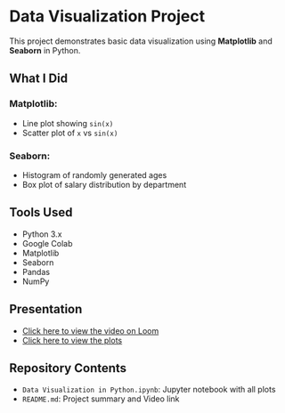 # Data Visualization Project

This project demonstrates basic data visualization using **Matplotlib** and **Seaborn** in Python.

## What I Did

### Matplotlib:
- Line plot showing `sin(x)`
- Scatter plot of `x` vs `sin(x)`

### Seaborn:
- Histogram of randomly generated ages
- Box plot of salary distribution by department

## Tools Used
- Python 3.x
- Google Colab
- Matplotlib
- Seaborn
- Pandas
- NumPy

## Presentation

- [Click here to view the video on Loom](https://www.loom.com/share/76b46cf16260476d9c4af49fa611b5b4?sid=2c5e55fe-67f9-4395-9dda-ef6866f9b9fe)
- [Click here to view the plots](https://drive.google.com/drive/folders/1cCzw0yQT70-13TramIURlctPdx14-hqg?usp=sharing)

## Repository Contents
- `Data Visualization in Python.ipynb`: Jupyter notebook with all plots
- `README.md`: Project summary and Video link